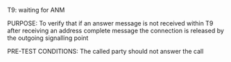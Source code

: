 T9: waiting for ANM

PURPOSE: To verify that if an answer message is not received within T9 after receiving an address complete message the connection is released by the outgoing signalling point

PRE-TEST CONDITIONS: The called party should not answer the call

